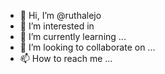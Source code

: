 - 👋 Hi, I’m @ruthalejo
- 👀 I’m interested in 
- 🌱 I’m currently learning ...
- 💞️ I’m looking to collaborate on ...
- 📫 How to reach me ...

<scrip>
  
  </scrip>
<!---
ruthalejo/ruthalejo is a ✨ special ✨ repository because its `README.md` (this file) appears on your GitHub profile.
You can click the Preview link to take a look at your changes.
--->
